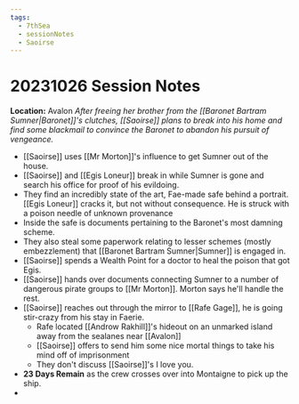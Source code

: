 ```yaml
---
tags:
  - 7thSea
  - sessionNotes
  - Saoirse
---
```

# 20231026 Session Notes
**Location:** Avalon
*After freeing her brother from the [[Baronet Bartram Sumner|Baronet]]'s clutches, [[Saoirse]] plans to break into his home and find some blackmail to convince the Baronet to abandon his pursuit of vengeance.*

- [[Saoirse]] uses [[Mr Morton]]'s influence to get Sumner out of the house.
- [[Saoirse]] and [[Egis Loneur]] break in while Sumner is gone and search his office for proof of his evildoing.
- They find an incredibly state of the art, Fae-made safe behind a portrait.  [[Egis Loneur]] cracks it, but not without consequence.  He is struck with a poison needle of unknown provenance
- Inside the safe is documents pertaining to the Baronet's most damning scheme.
- They also steal some paperwork relating to lesser schemes (mostly embezzlement) that [[Baronet Bartram Sumner|Sumner]] is engaged in.
- [[Saoirse]] spends a Wealth Point for a doctor to heal the poison that got Egis.
- [[Saoirse]] hands over documents connecting Sumner to a number of dangerous pirate groups to [[Mr Morton]].  Morton says he'll handle the rest.
- [[Saoirse]] reaches out through the mirror to [[Rafe Gage]], he is going stir-crazy from his stay in Faerie.
	- Rafe located [[Androw Rakhill]]'s hideout on an unmarked island away from the sealanes near [[Avalon]]
	- [[Saoirse]] offers to send him some nice mortal things to take his mind off of imprisonment
	- They don't discuss [[Saoirse]]'s I love you.
- **23 Days Remain** as the crew crosses over into Montaigne to pick up the ship.
- 